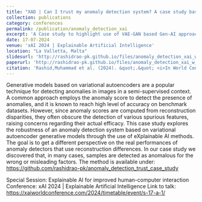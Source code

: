 ```yaml
---
title: "XAD | Can I trust my anomaly detection system? A case study based on explainable AI"
collection: publications
category: conferences
permalink: /publication/anomaly_detection_xai
excerpt: 'A Case study to highlight use of VAE-GAN based Gen-AI approach to detect Anomalies in Industrial Inspection systems.'
date: 17-07-2024
venue: 'xAI 2024 | Explainable Artificial Intelligence'
location: "La Valletta, Malta"
slidesurl: 'http://rashidrao-pk.github.io/files/anomaly_detection_xai_w_slides.pdf'
paperurl: 'http://rashidrao-pk.github.io/files/anomaly_detection_xai_w_paper.pdf'
citation: 'Rashid,Muhammad et al. (2024). &quot;.&quot; <i>In World Conference on Explainable Artificial Intelligence, pp. 243-254. Cham: Springer Nature Switzerland, 2024</i>.'
---
```


Generative models based on variational autoencoders are a popular technique for detecting anomalies in images in a semi-supervised context. A common approach employs the anomaly score to detect the presence of anomalies, and it is known to reach high level of accuracy on benchmark datasets. However, since anomaly scores are computed from reconstruction disparities, they often obscure the detection of various spurious features, raising concerns regarding their actual efficacy. 
This case study explores the robustness of an anomaly detection system based on variational autoencoder generative models through the use of eXplainable AI methods. The goal is to get a different perspective on the real performances of anomaly detectors that use reconstruction differences. In our case study we discovered that, in many cases, samples are detected as anomalous for the wrong or misleading factors. The method is available under: https://github.com/rashidrao-pk/anomaly_detection_trust_case_study

Special Session: Explainable AI for improved human-computer interaction
Conference: xAI 2024 | Explainable Artificial Intelligence
Link to talk:   https://xaiworldconference.com/2024/timetable/event/s-17-a-1/
